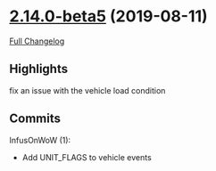 # [2.14.0-beta5](https://github.com/WeakAuras/WeakAuras2/tree/2.14.0-beta5) (2019-08-11)

[Full Changelog](https://github.com/WeakAuras/WeakAuras2/compare/2.14.0-beta4...2.14.0-beta5)

## Highlights

 fix an issue with the vehicle load condition 

## Commits

InfusOnWoW (1):

- Add UNIT_FLAGS to vehicle events

